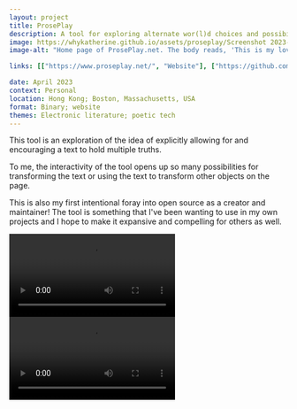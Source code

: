 ```yaml
---
layout: project
title: ProsePlay
description: A tool for exploring alternate wor(l)d choices and possibilities.
image: https://whykatherine.github.io/assets/proseplay/Screenshot 2023-04-04 at 9.16.10 AM.png
image-alt: "Home page of ProsePlay.net. The body reads, 'This is my lovely poem for this moment. This is a poem for exploring alternate words. This is a poem for making interactive poems. A poem can live so many lives — show us how it once was.' In certain places in the text, words or phrases are contained in boxes, suggesting that there are other possibilities than what is currently being shown."

links: [["https://www.proseplay.net/", "Website"], ["https://github.com/proseplay/proseplay/", "GitHub"]]

date: April 2023
context: Personal
location: Hong Kong; Boston, Massachusetts, USA
format: Binary; website
themes: Electronic literature; poetic tech
---
```


This tool is an exploration of the idea of explicitly allowing for and encouraging a text to hold multiple truths.

To me, the interactivity of the tool opens up so many possibilities for transforming the text or using the text to transform other objects on the page.

This is also my first intentional foray into open source as a creator and maintainer! The tool is something that I've been wanting to use in my own projects and I hope to make it expansive and compelling for others as well.

<div class="gallery">
  <div><video controls src="/assets/proseplay/Screen Recording 2023-04-04 at 9.16.15 AM.mp4"></video></div>
  <div><video controls src="/assets/proseplay/Screen Recording 2023-04-04 at 9.18.24 AM.mp4"></video></div>
</div>